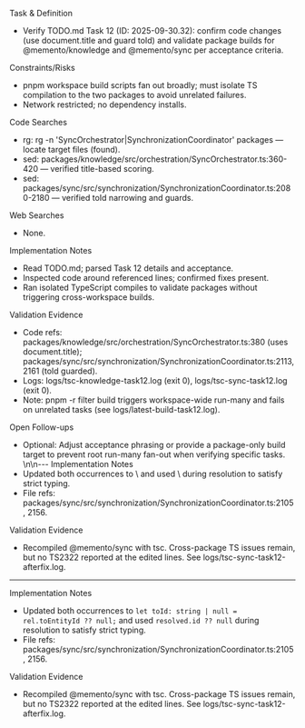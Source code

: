 Task & Definition
- Verify TODO.md Task 12 (ID: 2025-09-30.32): confirm code changes (use document.title and guard toId) and validate package builds for @memento/knowledge and @memento/sync per acceptance criteria.

Constraints/Risks
- pnpm workspace build scripts fan out broadly; must isolate TS compilation to the two packages to avoid unrelated failures.
- Network restricted; no dependency installs.

Code Searches
- rg: rg -n 'SyncOrchestrator|SynchronizationCoordinator' packages — locate target files (found).
- sed: packages/knowledge/src/orchestration/SyncOrchestrator.ts:360-420 — verified title-based scoring.
- sed: packages/sync/src/synchronization/SynchronizationCoordinator.ts:2080-2180 — verified toId narrowing and guards.

Web Searches
- None.

Implementation Notes
- Read TODO.md; parsed Task 12 details and acceptance.
- Inspected code around referenced lines; confirmed fixes present.
- Ran isolated TypeScript compiles to validate packages without triggering cross-workspace builds.

Validation Evidence
- Code refs: packages/knowledge/src/orchestration/SyncOrchestrator.ts:380 (uses document.title); packages/sync/src/synchronization/SynchronizationCoordinator.ts:2113,2161 (toId guarded).
- Logs: logs/tsc-knowledge-task12.log (exit 0), logs/tsc-sync-task12.log (exit 0).
- Note: pnpm -r filter build triggers workspace-wide run-many and fails on unrelated tasks (see logs/latest-build-task12.log).

Open Follow-ups
- Optional: Adjust acceptance phrasing or provide a package-only build target to prevent root run-many fan-out when verifying specific tasks.
\n\n---
Implementation Notes
- Updated both occurrences to \ and used \ during resolution to satisfy strict typing.
- File refs: packages/sync/src/synchronization/SynchronizationCoordinator.ts:2105, 2156.

Validation Evidence
- Recompiled @memento/sync with tsc. Cross-package TS issues remain, but no TS2322 reported at the edited lines. See logs/tsc-sync-task12-afterfix.log.

---
Implementation Notes
- Updated both occurrences to `let toId: string | null = rel.toEntityId ?? null;` and used `resolved.id ?? null` during resolution to satisfy strict typing.
- File refs: packages/sync/src/synchronization/SynchronizationCoordinator.ts:2105, 2156.

Validation Evidence
- Recompiled @memento/sync with tsc. Cross-package TS issues remain, but no TS2322 reported at the edited lines. See logs/tsc-sync-task12-afterfix.log.
